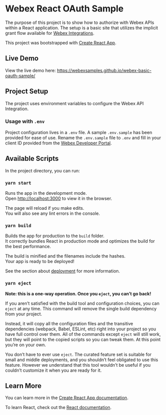 # Webex React OAuth Sample

The purpose of this project is to show how to authorize with Webex APIs within a React application.
The setup is a basic site that utilizes the implicit grant flow available for [Webex Integrations](https://developer.webex.com/docs/integrations).

This project was bootstrapped with [Create React App](https://github.com/facebook/create-react-app).

## Live Demo

View the live demo here: https://webexsamples.github.io/webex-basic-oauth-sample/

## Project Setup

The project uses environment variables to configure the Webex API Integration.

### Usage with `.env`

Project configuration lives in a `.env` file. A sample `.env.sample` has been provided for ease of use. 
Rename the `.env.sample` file to `.env` and fill in your client ID provided from the [Webex Developer Portal](https://developer.webex.com/my-apps).

## Available Scripts

In the project directory, you can run:

### `yarn start`

Runs the app in the development mode.\
Open [http://localhost:3000](http://localhost:3000) to view it in the browser.

The page will reload if you make edits.\
You will also see any lint errors in the console.


### `yarn build`

Builds the app for production to the `build` folder.\
It correctly bundles React in production mode and optimizes the build for the best performance.

The build is minified and the filenames include the hashes.\
Your app is ready to be deployed!

See the section about [deployment](https://facebook.github.io/create-react-app/docs/deployment) for more information.

### `yarn eject`

**Note: this is a one-way operation. Once you `eject`, you can’t go back!**

If you aren’t satisfied with the build tool and configuration choices, you can `eject` at any time. This command will remove the single build dependency from your project.

Instead, it will copy all the configuration files and the transitive dependencies (webpack, Babel, ESLint, etc) right into your project so you have full control over them. All of the commands except `eject` will still work, but they will point to the copied scripts so you can tweak them. At this point you’re on your own.

You don’t have to ever use `eject`. The curated feature set is suitable for small and middle deployments, and you shouldn’t feel obligated to use this feature. However we understand that this tool wouldn’t be useful if you couldn’t customize it when you are ready for it.

## Learn More

You can learn more in the [Create React App documentation](https://facebook.github.io/create-react-app/docs/getting-started).

To learn React, check out the [React documentation](https://reactjs.org/).
